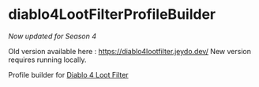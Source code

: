 

# diablo4LootFilterProfileBuilder
*Now updated for Season 4*

Old version available here : https://diablo4lootfilter.jeydo.dev/
New version requires running locally.

Profile builder for [Diablo 4 Loot Filter](https://github.com/aeon0/d4lf)
